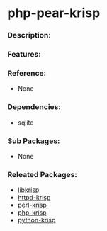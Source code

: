 # php-pear-krisp

### Description:

### Features:

### Reference:
* None

### Dependencies:
* sqlite

### Sub Packages:
* None

### Releated Packages:
* [libkrisp](pkg-core-libkrisp.md)
* [httpd-krisp](pkg-core-httpd-krisp.md)
* [perl-krisp](pkg-core-perl-krisp.md)
* [php-krisp](pkg-core-php-krisp.md)
* [python-krisp](pkg-core-python-krisp.md)
